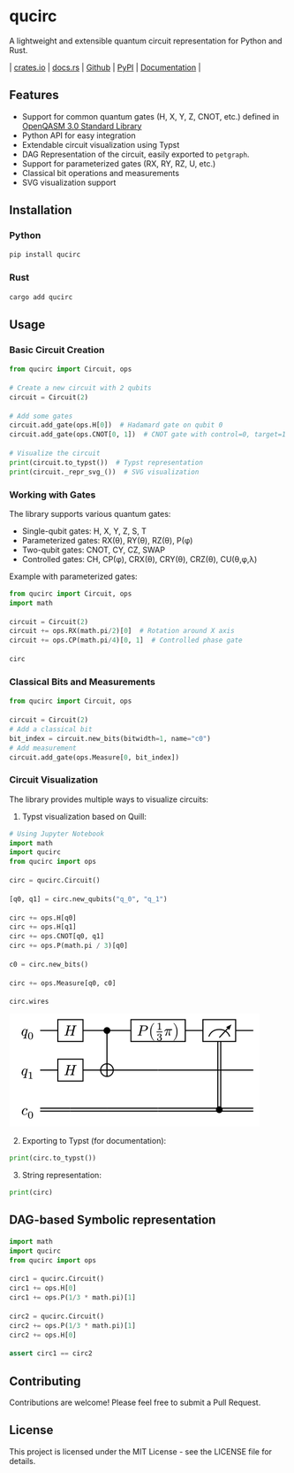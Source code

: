 # qucirc

A lightweight and extensible quantum circuit representation for Python and Rust.

| [crates.io](https://crates.io/crates/qucirc) | [docs.rs](https://docs.rs/qucirc) | [Github](https://github.com/YuantianDing/qucirc) | [PyPI](https://pypi.org/project/qucirc/) | [Documentation](https://yuantianding.github.io/qucirc/) |


## Features

- Support for common quantum gates (H, X, Y, Z, CNOT, etc.) defined in [OpenQASM 3.0 Standard Library](https://openqasm.com/language/standard_library.html#)
- Python API for easy integration
- Extendable circuit visualization using Typst
- DAG Representation of the circuit, easily exported to `petgraph`.
- Support for parameterized gates (RX, RY, RZ, U, etc.)
- Classical bit operations and measurements
- SVG visualization support

## Installation

### Python

```bash
pip install qucirc
```

### Rust
```bash
cargo add qucirc
```

## Usage

### Basic Circuit Creation

```python
from qucirc import Circuit, ops

# Create a new circuit with 2 qubits
circuit = Circuit(2)

# Add some gates
circuit.add_gate(ops.H[0])  # Hadamard gate on qubit 0
circuit.add_gate(ops.CNOT[0, 1])  # CNOT gate with control=0, target=1

# Visualize the circuit
print(circuit.to_typst())  # Typst representation
print(circuit._repr_svg_())  # SVG visualization
```

### Working with Gates

The library supports various quantum gates:

- Single-qubit gates: H, X, Y, Z, S, T
- Parameterized gates: RX(θ), RY(θ), RZ(θ), P(φ)
- Two-qubit gates: CNOT, CY, CZ, SWAP
- Controlled gates: CH, CP(φ), CRX(θ), CRY(θ), CRZ(θ), CU(θ,φ,λ)

Example with parameterized gates:

```python
from qucirc import Circuit, ops
import math

circuit = Circuit(2)
circuit += ops.RX(math.pi/2)[0]  # Rotation around X axis
circuit += ops.CP(math.pi/4)[0, 1]  # Controlled phase gate

circ
```

### Classical Bits and Measurements

```python
from qucirc import Circuit, ops

circuit = Circuit(2)
# Add a classical bit
bit_index = circuit.new_bits(bitwidth=1, name="c0")
# Add measurement
circuit.add_gate(ops.Measure[0, bit_index])
```

### Circuit Visualization

The library provides multiple ways to visualize circuits:

1. Typst visualization based on Quill:

```python
# Using Jupyter Notebook
import math
import qucirc
from qucirc import ops

circ = qucirc.Circuit()

[q0, q1] = circ.new_qubits("q_0", "q_1")

circ += ops.H[q0]
circ += ops.H[q1]
circ += ops.CNOT[q0, q1]
circ += ops.P(math.pi / 3)[q0]

c0 = circ.new_bits()

circ += ops.Measure[q0, c0]

circ.wires
```

![](https://github.com/YuantianDing/qucirc/blob/main/docs/output.svg)


2. Exporting to Typst (for documentation):

```python
print(circ.to_typst())
```


3. String representation:

```python
print(circ)
```

## DAG-based Symbolic representation

```python
import math
import qucirc
from qucirc import ops

circ1 = qucirc.Circuit()
circ1 += ops.H[0]
circ1 += ops.P(1/3 * math.pi)[1]

circ2 = qucirc.Circuit()
circ2 += ops.P(1/3 * math.pi)[1]
circ2 += ops.H[0]

assert circ1 == circ2
```



## Contributing

Contributions are welcome! Please feel free to submit a Pull Request.

## License

This project is licensed under the MIT License - see the LICENSE file for details.






